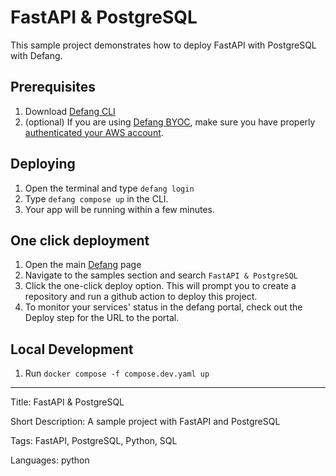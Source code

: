 # FastAPI & PostgreSQL

This sample project demonstrates how to deploy FastAPI with PostgreSQL with Defang.

## Prerequisites

1. Download <a href="https://github.com/defang-io/defang">Defang CLI</a>
2. (optional) If you are using <a href="https://docs.defang.io/docs/concepts/defang-byoc">Defang BYOC</a>, make sure you have properly <a href="https://docs.aws.amazon.com/cli/latest/userguide/cli-chap-configure.html">authenticated your AWS account</a>.

## Deploying

1. Open the terminal and type `defang login`
2. Type `defang compose up` in the CLI.
3. Your app will be running within a few minutes.

## One click deployment

1. Open the main [Defang](https://defang.io/) page
2. Navigate to the samples section and search `FastAPI & PostgreSQL`
3. Click the one-click deploy option. This will prompt you to create a repository and run a github action to deploy this project.
4. To monitor your services' status in the defang portal, check out the Deploy step for the URL to the portal.

## Local Development

1. Run `docker compose -f compose.dev.yaml up`

---

Title: FastAPI & PostgreSQL

Short Description: A sample project with FastAPI and PostgreSQL

Tags: FastAPI, PostgreSQL, Python, SQL

Languages: python
